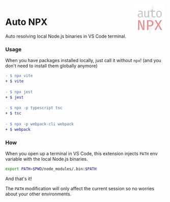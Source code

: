 <img align="right" src="./res/logo.png" height="100" width="100" />

# Auto NPX

Auto resolving local Node.js binaries in VS Code terminal.

### Usage

When you have packages installed locally, just call it without `npx`! (and you don't need to install them globally anymore)

```diff
- $ npx vite
+ $ vite

- $ npx jest
+ $ jest

- $ npx -p typescript tsc
+ $ tsc

- $ npx -p webpack-cli webpack
+ $ webpack
```

### How

When you open up a terminal in VS Code, this extension injects `PATH` env variable with the local Node.js binaries.

```bash
export PATH=$PWD/node_modules/.bin:$PATH
```

And that's it!

The `PATH` modification will only affect the current session so no worries about your other environments.
